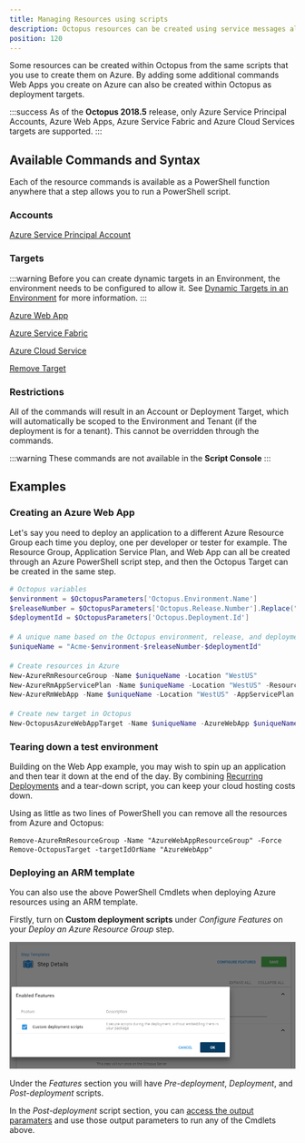 ```yaml
---
title: Managing Resources using scripts
description: Octopus resources can be created using service messages allowing resources that you currently can script in Azure to be modeled in Octopus.
position: 120
---
```


Some resources can be created within Octopus from the same scripts that you use to create them on Azure. By adding some additional commands Web Apps you create on Azure can also be created within Octopus as deployment targets.

:::success
As of the **Octopus 2018.5** release, only Azure Service Principal Accounts, Azure Web Apps, Azure Service Fabric and Azure Cloud Services targets are supported.
:::

## Available Commands and Syntax

Each of the resource commands is available as a PowerShell function anywhere that a step allows you to run a PowerShell script.

### Accounts

[Azure Service Principal Account](/docs/infrastructure/dynamic-infrastructure/azure-accounts.md)

### Targets

:::warning
Before you can create dynamic targets in an Environment, the environment needs to be configured to allow it. See [Dynamic Targets in an Environment](/docs/infrastructure/environments/index.md#dynamic-targets-in-an-environment) for more information.
:::

[Azure Web App](/docs/infrastructure/dynamic-infrastructure/azure-web-app-target.md)

[Azure Service Fabric](/docs/infrastructure/dynamic-infrastructure/azure-service-fabric-target.md)

[Azure Cloud Service](/docs/infrastructure/dynamic-infrastructure/azure-cloud-service-target.md)

[Remove Target](/docs/infrastructure/dynamic-infrastructure/remove-target.md)

### Restrictions

All of the commands will result in an Account or Deployment Target, which will automatically be scoped to the Environment and Tenant (if the deployment is for a tenant).
This cannot be overridden through the commands.

:::warning
These commands are not available in the **Script Console**
:::


## Examples

### Creating an Azure Web App

Let's say you need to deploy an application to a different Azure Resource Group each time you deploy, one per developer or tester for example. The Resource Group, Application Service Plan, and Web App can all be created through an Azure PowerShell script step, and then the Octopus Target can be created in the same step.

```powershell
# Octopus variables
$environment = $OctopusParameters['Octopus.Environment.Name']
$releaseNumber = $OctopusParameters['Octopus.Release.Number'].Replace(".", "-")
$deploymentId = $OctopusParameters['Octopus.Deployment.Id']

# A unique name based on the Octopus environment, release, and deployment
$uniqueName = "Acme-$environment-$releaseNumber-$deploymentId"

# Create resources in Azure
New-AzureRmResourceGroup -Name $uniqueName -Location "WestUS"
New-AzureRmAppServicePlan -Name $uniqueName -Location "WestUS" -ResourceGroupName $uniqueName -Tier Free
New-AzureRmWebApp -Name $uniqueName -Location "WestUS" -AppServicePlan $uniqueName -ResourceGroupName $uniqueName

# Create new target in Octopus
New-OctopusAzureWebAppTarget -Name $uniqueName -AzureWebApp $uniqueName -AzureResourceGroupName $uniqueName -OctopusAccountIdOrName "my-octopus-azure-serviceprincipal-account" -OctopusRoles "acme-web"
```

### Tearing down a test environment

Building on the Web App example, you may wish to spin up an application and then tear it down at the end of the day. By combining [Recurring Deployments](https://octopus.com/blog/recurring-deployments) and a tear-down script, you can keep your cloud hosting costs down.

Using as little as two lines of PowerShell you can remove all the resources from Azure and Octopus:
```
Remove-AzureRmResourceGroup -Name "AzureWebAppResourceGroup" -Force
Remove-OctopusTarget -targetIdOrName "AzureWebApp"
```

### Deploying an ARM template

You can also use the above PowerShell Cmdlets when deploying Azure resources using an ARM template.

Firstly, turn on **Custom deployment scripts** under _Configure Features_ on your _Deploy an Azure Resource Group_ step.

![Configure features on ARM template step](arm-template-step-configure-features.png "width=500")

Under the _Features_ section you will have _Pre-deployment_, _Deployment_, and _Post-deployment_ scripts.

In the _Post-deployment_ script section, you can [access the output paramaters](/docs/deployment-examples/azure-deployments/resource-groups/index.md#DeployusinganAzureResourceGroupTemplate-AccessingARMtemplateoutputparameters) and use those output parameters to run any of the Cmdlets above.
